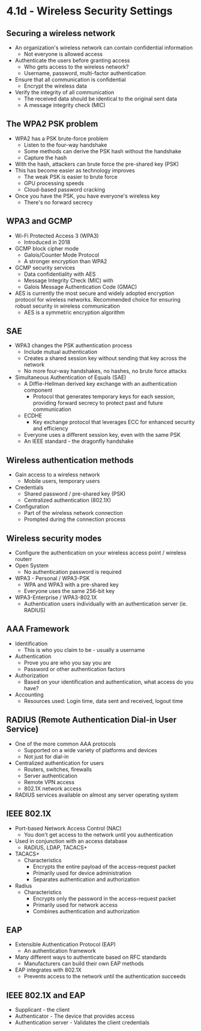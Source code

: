 # 4.1d - Wireless Security Settings
## Securing a wireless network
- An organization's wireless network can contain confidential information
	- Not everyone is allowed access
- Authenticate the users before granting access
	- Who gets access to the wireless network?
	- Username, password, multi-factor authentication
- Ensure that all communication is confidential
	- Encrypt the wireless data
- Verify the integrity of all communication
	- The received data should be identical to the original sent data
	- A message integrity check (MIC)
## The WPA2 PSK problem
- WPA2 has a PSK brute-force problem
	- Listen to the four-way handshake
	- Some methods can derive the PSK hash without the handshake
	- Capture the hash
- With the hash, attackers can brute force the pre-shared key (PSK)
- This has become easier as technology improves
	- The weak PSK is easier to brute force
	- GPU processing speeds
	- Cloud-based password cracking
- Once you have the PSK, you have everyone's wireless key
	- There's no forward secrecy
## WPA3 and GCMP
- Wi-Fi Protected Access 3 (WPA3)
	- Introduced in 2018
- GCMP block cipher mode
	- Galois/Counter Mode Protocol
	- A stronger encryption than WPA2
- GCMP security services
	- Data confidentiality with AES
	- Message Integrity Check (MIC) with
	- Galois Message Authentication Code (GMAC)
- AES is currently the most secure and widely adopted encryption protocol for wireless networks. Recommended choice for ensuring robust security in wireless communication
	- AES is a symmetric encryption algorithm
## SAE
- WPA3 changes the PSK authentication process
	- Include mutual authentication
	- Creates a shared session key without sending that key across the network
	- No more four-way handshakes, no hashes, no brute force attacks
- Simultaneous Authentication of Equals (SAE)
	- A Diffie-Hellman derived key exchange with an authentication component
		- Protocol that generates temporary keys for each session, providing forward secrecy to protect past and future communication
	- ECDHE
		- Key exchange protocol that leverages ECC for enhanced security and efficiency
	- Everyone uses a different session key, even with the same PSK
	- An IEEE standard - the dragonfly handshake
## Wireless authentication methods
- Gain access to a wireless network
	- Mobile users, temporary users
- Credentials
	- Shared password / pre-shared key (PSK)
	- Centralized authentication (802.1X)
- Configuration
	- Part of the wireless network connection
	- Prompted during the connection process
## Wireless security modes
- Configure the authentication on your wireless access point / wireless routerr
- Open System
	- No authentication password is required
- WPA3 - Personal / WPA3-PSK
	- WPA and WPA3 with a pre-shared key
	- Everyone uses the same 256-bit key
- WPA3-Enterprise / WPA3-802.1X
	- Authentication users individually with an authentication server (ie. RADIUS)
## AAA Framework
- Identification
	- This is who you claim to be - usually a username
- Authentication
	- Prove you are who you say you are
	- Password or other authentication factors
- Authorization
	- Based on your identification and authentication, what access do you have?
- Accounting
	- Resources used: Login time, data sent and received, logout time
## RADIUS (Remote Authentication Dial-in User Service)
- One of the more common AAA protocols
	- Supported on a wide variety of platforms and devices
	- Not just for dial-in
- Centralized authentication for users
	- Routers, switches, firewalls
	- Server authentication
	- Remote VPN access
	- 802.1X network access
- RADIUS services available on almost any server operating system
## IEEE 802.1X
- Port-based Network Access Control (NAC)
	- You don't get access to the network until you authentication
- Used in conjunction with an access database
	- RADIUS, LDAP, TACACS+
- TACACS+
	- Characteristics
		- Encrypts the entire payload of the access-request packet
		- Primarily used for device administration
		- Separates authentication and authorization
- Radius
	- Characteristics
		- Encrypts only the password in the access-request packet
		- Primarily used for network access
		- Combines authentication and authorization
## EAP
- Extensible Authentication Protocol (EAP)
	- An authentication framework
- Many different ways to authenticate based on RFC standards
	- Manufacturers can build their own EAP methods
- EAP integrates with 802.1X
	- Prevents access to the network until the authentication succeeds
## IEEE 802.1X and EAP
- Supplicant - the client
- Authenticator - The device that provides access
- Authentication server - Validates the client credentials